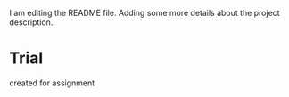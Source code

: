 I am editing the README file. Adding some more details about the project description.
# Trial
created for assignment
